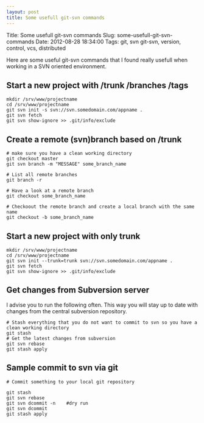 ```yaml
---
layout: post
title: Some usefull git-svn commands
---
```


Title:    Some usefull git-svn commands
Slug:     some-usefull-git-svn-commands
Date:     2012-08-28 18:34:00
Tags:     git, svn git-svn, version, control, vcs, distributed

Here are some useful git-svn commands that I found really usefull when working in a SVN oriented environment.
<!-- more -->
## Start a new project with /trunk /branches /tags

    mkdir /srv/www/projectname
    cd /srv/www/projectname
    git svn init -s svn://svn.somedomain.com/appname .
    git svn fetch
    git svn show-ignore >> .git/info/exclude


## Create a remote (svn)branch based on /trunk
    
    # make sure you have a clean working directory
    git checkout master
    git svn branch -m "MESSAGE" some_branch_name

    # List all remote branches
    git branch -r

    # Have a look at a remote branch
    git checkout some_branch_name

    # Checkoout the remote branch and create a local branch with the same name
    git checkout -b some_branch_name


## Start a new project with only trunk

    mkdir /srv/www/projectname
    cd /srv/www/projectname
    git svn init --trunk=trunk svn://svn.somedomain.com/appname .
    git svn fetch
    git svn show-ignore >> .git/info/exclude


## Get changes from Subversion server

I advise you to run the following often. This way you will stay up to date with changes from the central subversion repository.

    # Stash everything that you do not want to commit to svn so you have a clean working directory
    git stash
    # Get the latest changes from subversion
    git svn rebase
    git stash apply


## Sample commit to svn via git

    # Commit something to your local git repository

    git stash
    git svn rebase
    git svn dcommit -n    #dry run
    git svn dcommit
    git stash apply
